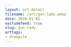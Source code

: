 ```yaml
---
layout: art-detail
filename: /art/gun-lady.webp
date: 2020-01-01
excludefeed: true
slug: gun-lady
arttags:
- drawpile
---
```

